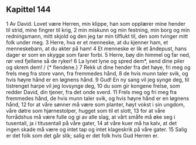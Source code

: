 ## Kapittel 144

1 Av David. Lovet være Herren, min klippe, han som opplærer mine hender til strid, mine fingrer til krig,
2 min miskunn og min festning, min borg og min redningsmann, mitt skjold og den jeg tar min tilflukt til, den som tvinger mitt folk under meg.
3 Herre, hva er et menneske, at du kjenner ham, et menneskebarn, at du akter på ham!
4 Et menneske er lik et åndepust, hans dager er som en skygge som farer forbi.
5 Herre, bøy din himmel og far ned, rør ved fjellene så de ryker!
6 La lynet lyne og spred dem*, send dine piler og skrem dem! / {* fiendene.}
7 Rekk ut dine hender fra det høye, fri meg og frels meg fra store vann, fra fremmedes hånd,
8 de hvis munn taler svik, og hvis høyre hånd er en løgnens hånd.
9 Gud! En ny sang vil jeg synge deg, til tistrenget harpe vil jeg lovsynge deg,
10 du som gir kongene frelse, som redder David, din tjener, fra det onde sverd.
11 Frels meg og fri meg fra fremmedes hånd, de hvis munn taler svik, og hvis høyre hånd er en løgnens hånd,
12 for at våre sønner må være som planter, høyt vokst i sin ungdom, våre døtre som hjørnestolper, hugget som til et slott,
13 for at våre forrådshus må være fulle og gi av alle slag, at vårt småfe må øke seg i tusentall, ja i titusentall på våre gater,
14 at våre kuer må ha kalv, at det ingen skade må være og intet tap og intet klageskrik på våre gater.
15 Salig er det folk som det går slik; salig er det folk hvis Gud Herren er.
